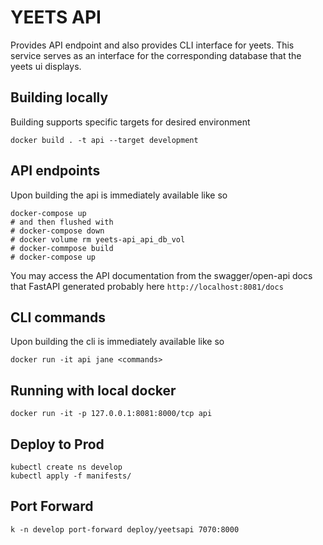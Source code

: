 # YEETS API

Provides API endpoint and also provides CLI interface for yeets. This service
serves as an interface for the corresponding database that the yeets ui displays.

## Building locally

Building supports specific targets for desired environment

```commandLine
docker build . -t api --target development
```

## API endpoints

Upon building the api is immediately available like so

```commandLine
docker-compose up
# and then flushed with
# docker-compose down
# docker volume rm yeets-api_api_db_vol
# docker-commpose build
# docker-compose up
```

You may access the API documentation from the swagger/open-api docs
that FastAPI generated probably here `http://localhost:8081/docs`

## CLI commands

Upon building the cli is immediately available like so

```commandLine
docker run -it api jane <commands>
```

## Running with local docker

```commandLine
docker run -it -p 127.0.0.1:8081:8000/tcp api
```

## Deploy to Prod

```
kubectl create ns develop
kubectl apply -f manifests/
```

## Port Forward

```
k -n develop port-forward deploy/yeetsapi 7070:8000
```

